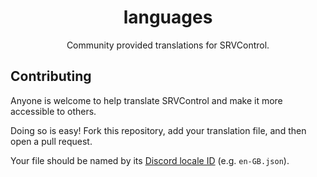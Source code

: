 <div align="center">
<h1>
    languages
</h1>

<p>Community provided translations for SRVControl.</p>
</div>

## Contributing
Anyone is welcome to help translate SRVControl and make it more accessible to others.

Doing so is easy! Fork this repository, add your translation file, and then open a pull request.

Your file should be named by its [Discord locale ID](https://discord.com/developers/docs/reference#locales) (e.g. `en-GB.json`).